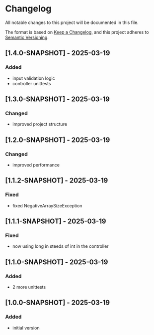 # Changelog

All notable changes to this project will be documented in this file.

The format is based on [Keep a Changelog](https://keepachangelog.com/en/1.0.0/),
and this project adheres to [Semantic Versioning](https://semver.org/spec/v2.0.0.html).

## [1.4.0-SNAPSHOT] - 2025-03-19

### Added

- input validation logic
- controller unittests

## [1.3.0-SNAPSHOT] - 2025-03-19

### Changed

- improved project structure

## [1.2.0-SNAPSHOT] - 2025-03-19

### Changed

- improved performance

## [1.1.2-SNAPSHOT] - 2025-03-19

### Fixed

- fixed NegativeArraySizeException

## [1.1.1-SNAPSHOT] - 2025-03-19

### Fixed

- now using long in steeds of int in the controller

## [1.1.0-SNAPSHOT] - 2025-03-19

### Added

- 2 more unittests

## [1.0.0-SNAPSHOT] - 2025-03-19

### Added

- initial version

